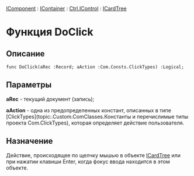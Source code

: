 ﻿---
Link: .Ctrl.ICardTree.@DoClick
---

[IComponent](topic:Com.Custom.ComClasses.IComponent.Default) :
[IContainer](topic:Com.Custom.ComClasses.IContainer.Default) :
[Ctrl.IControl](topic:Com.Custom.ComClasses.Ctrl.IControl.Default) :
[ICardTree](Default)

# Функция DoClick

## Описание

    func DoClick(aRec :Record; aAction :Com.Consts.ClickTypes) :Logical;

## Параметры

**aRec** - текущий документ (запись);

**aAction** - одна из предопределенных констант, описанных в типе [ClickTypes](topic:.Custom.ComClasses.Константы и перечислимые типы проекта Com.ClickTypes),
которая определяет действие пользователя.

## Назначение

Действие, происходящее по щелчку мышью в объекте [ICardTree](topic:.Custom.ComClasses.Ctrl.ICardTree.Default)
или при нажатии клавиши Enter, когда фокус ввода находится в этом объекте.